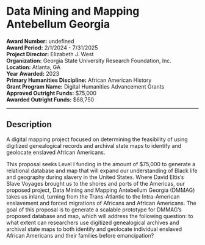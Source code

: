 
# Data Mining and Mapping Antebellum Georgia

**Award Number:** undefined  
**Award Period:** 2/1/2024 - 7/31/2025  
**Project Director:** Elizabeth J. West  
**Organization:** Georgia State University Research Foundation, Inc.  
**Location:** Atlanta, GA  
**Year Awarded:** 2023  
**Primary Humanities Discipline:** African American History  
**Grant Program Name:** Digital Humanities Advancement Grants  
**Approved Outright Funds:** $75,000  
**Awarded Outright Funds:** $68,750  

---

## Description

<p>A digital mapping project focused on determining the feasibility of using digitized genealogical records and archival state maps to identify and geolocate enslaved African Americans. </p>
<p>This proposal seeks Level I funding in the amount of $75,000 to generate a relational database and map that will expand our understanding of Black life and geography during slavery in the United States. Where David Eltis’s Slave Voyages brought us to the shores and ports of the Americas, our proposed project, Data Mining and Mapping Antebellum Georgia (DMMAG) takes us inland, turning from the Trans-Atlantic to the Intra-American enslavement and forced migrations of Africans and African Americans. The goal of this proposal is to generate a scalable prototype for DMMAG’s proposed database and map, which will address the following question: to what extent can researchers use digitized genealogical archives and archival state maps to both identify and geolocate individual enslaved African Americans and their families before emancipation?</p>
